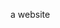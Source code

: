 <!--
[https://bohadi.github.io](https://bohadi.github.io)
mirror [bohadi.surge.sh](http://bohadi.surge.sh)
-->

a website

